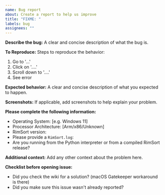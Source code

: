 ```yaml
---
name: Bug report
about: Create a report to help us improve
title: "FIXME: "
labels: bug
assignees: ""
---
```


**Describe the bug:**
A clear and concise description of what the bug is.

**To Reproduce:**
Steps to reproduce the behavior:

1. Go to '...'
2. Click on '....'
3. Scroll down to '....'
4. See error

**Expected behavior:**
A clear and concise description of what you expected to happen.

**Screenshots:**
If applicable, add screenshots to help explain your problem.

**Please complete the following information:**

- Operating System: [e.g. Windows 11]
- Processor Architecture: [Arm/x86/Unknown]
- RimSort version:
- Please provide a `RimSort.log`:
- Are you running from the Python interpreter or from a compiled RimSort release?

**Additional context:**
Add any other context about the problem here.

**Checklist before opening issue:**

- Did you check the wiki for a solution? (macOS Gatekeeper workaround is there)
- Did you make sure this issue wasn't already reported?
